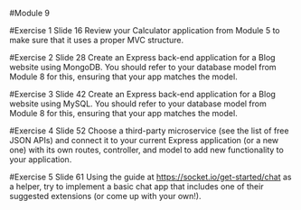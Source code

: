 #Module 9

#Exercise 1 Slide 16
Review your Calculator application from Module 5 to make sure that it uses a proper MVC structure.

#Exercise 2 Slide 28
Create an Express back-end application for a Blog website using MongoDB. You should refer to your database model from Module 8 for this, ensuring that your app matches the model.

#Exercise 3 Slide 42
Create an Express back-end application for a Blog website using MySQL. You should refer to your database model from Module 8 for this, ensuring that your app matches the model.

#Exercise 4 Slide 52
Choose a third-party microservice (see the list of free JSON APIs) and connect it to your current Express application (or a new one) with its own routes, controller, and model to add new functionality to your application.

#Exercise 5 Slide 61
Using the guide at https://socket.io/get-started/chat as a helper, try to implement a basic chat app that includes one of their suggested extensions (or come up with your own!).
